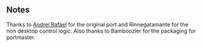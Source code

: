 ## Notes

Thanks to [Andrei Rafael](https://github.com/AndreiRafael/wordle_clone) for the original port and Rinnegatamante for the non desktop control logic.  Also thanks to Bamboozler for the packaging for portmaster.


